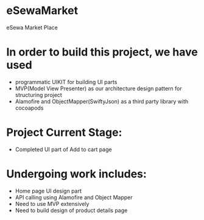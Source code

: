 # eSewaMarket

eSewa Market Place 

# In order to build this project, we have used 
- programmatic UIKIT for building UI parts
- MVP(Model View Presenter) as our architecture design pattern for structuring project
- Alamofire and ObjectMapper(SwiftyJson) as a third party library with cocoapods

# Project Current Stage:
- Completed UI part of Add to cart page

# Undergoing work includes:
- Home page UI design part
- API calling using Alamofire and Object Mapper
- Need to use MVP extensively
- Need to build design of product details page





